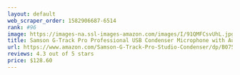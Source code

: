 ```yaml
---
layout: default 
﻿web_scraper_order: 1582906687-6514
rank: #96
image: https://images-na.ssl-images-amazon.com/images/I/91QMFCsvUhL.jpg
title: Samson G-Track Pro Professional USB Condenser Microphone with Audio Interface
url: https://www.amazon.com/Samson-G-Track-Pro-Studio-Condenser/dp/B075KL6ZLC/ref=zg_mw_musical-instruments_96?_encoding=UTF8&psc=1&refRID=RA0A6WJ8XR76W6MNNJHV
reviews: 4.3 out of 5 stars
price: $128.60 
---
```

